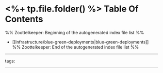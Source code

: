 # <%+ tp.file.folder() %> Table Of Contents



%% Zoottelkeeper: Beginning of the autogenerated index file list  %%
-  [[Infrastructure/blue-green-deployments|blue-green-deployments]]
%% Zoottelkeeper: End of the autogenerated index file list  %%



---

tags: 

---